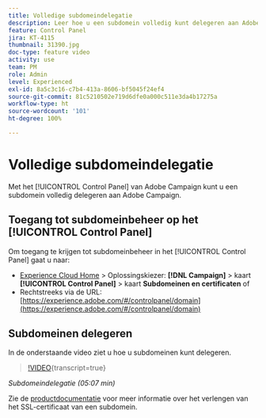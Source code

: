 ```yaml
---
title: Volledige subdomeindelegatie
description: Leer hoe u een subdomein volledig kunt delegeren aan Adobe Campaign.
feature: Control Panel
jira: KT-4115
thumbnail: 31390.jpg
doc-type: feature video
activity: use
team: PM
role: Admin
level: Experienced
exl-id: 8a5c3c16-c7b4-413a-8606-bf5045f24ef4
source-git-commit: 81c5210502e719d6dfe0a000c511e3da4b17275a
workflow-type: ht
source-wordcount: '101'
ht-degree: 100%

---
```


# Volledige subdomeindelegatie

Met het [!UICONTROL Control Panel] van Adobe Campaign kunt u een subdomein volledig delegeren aan Adobe Campaign.

## Toegang tot subdomeinbeheer op het [!UICONTROL Control Panel]

Om toegang te krijgen tot subdomeinbeheer in het [!UICONTROL Control Panel] gaat u naar:

* [Experience Cloud Home](https://experience.adobe.com/#/home) > Oplossingskiezer: **[!DNL Campaign]** > kaart **[!UICONTROL Control Panel]** > kaart **Subdomeinen en certificaten**
of
* Rechtstreeks via de URL: [https://experience.adobe.com/#/controlpanel/domain](https://experience.adobe.com/#/controlpanel/domain)

## Subdomeinen delegeren

In de onderstaande video ziet u hoe u subdomeinen kunt delegeren.

>[!VIDEO](https://video.tv.adobe.com/v/31390?learn=on){transcript=true}

*Subdomeindelegatie (05:07 min)*

Zie de [productdocumentatie](https://experienceleague.adobe.com/docs/control-panel/using/subdomains-and-certificates/renewing-subdomain-certificate.html?lang=nl) voor meer informatie over het verlengen van het SSL-certificaat van een subdomein.
